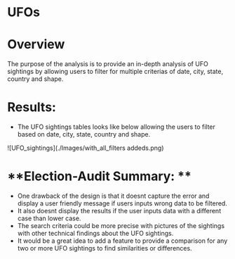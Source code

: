 # UFOs
# **Overview**
The purpose of the analysis is to provide an in-depth analysis of UFO sightings by allowing users to filter for multiple criterias of date, city, state, country and shape.

# **Results:** 
* The UFO sightings tables looks like below allowing the users to filter based on date, city, state, country and shape.

![UFO_sightings](./Images/with_all_filters addeds.png)


# **Election-Audit Summary: **

* One drawback of the design is that it doesnt capture the error and display a user friendly message if users inputs wrong data to be filtered.
* It also doesnt display the results if the user inputs data with a different case than lower case.
* The search criteria could be more precise with pictures of the sightings with other technical findings about the UFO sightings.
* It would be a great idea to add a feature to provide a comparison for any two or more UFO sightings to find similarities or differences.
